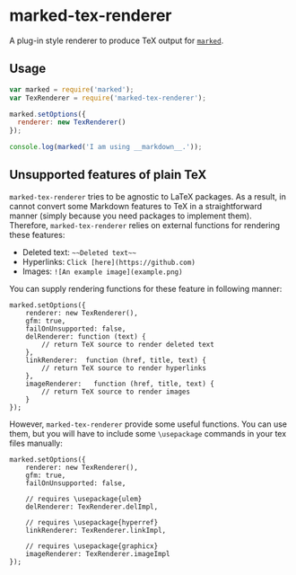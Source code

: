 
# marked-tex-renderer

A plug-in style renderer to produce TeX output for [`marked`](https://github.com/chjj/marked).

## Usage

```js
var marked = require('marked');
var TexRenderer = require('marked-tex-renderer');

marked.setOptions({
  renderer: new TexRenderer()
});

console.log(marked('I am using __markdown__.'));
```

## Unsupported features of plain TeX

`marked-tex-renderer` tries to be agnostic to LaTeX packages. As a result, in cannot convert some Markdown features to TeX in a straightforward manner (simply because you need packages to implement them). Therefore, `marked-tex-renderer` relies on external functions for rendering these features:

 * Deleted text: `~~Deleted text~~`
 * Hyperlinks: `Click [here](https://github.com)`
 * Images: `![An example image](example.png)`

You can supply rendering functions for these feature in following manner:

```
marked.setOptions({
	renderer: new TexRenderer(),
	gfm: true,
	failOnUnsupported: false,
	delRenderer: function (text) {
		// return TeX source to render deleted text
	},
	linkRenderer:  function (href, title, text) {
		// return TeX source to render hyperlinks
	},
	imageRenderer:   function (href, title, text) {
		// return TeX source to render images
	}
});
```

However, `marked-tex-renderer` provide some useful functions. You can use them, but you will have to include some `\usepackage` commands in your tex files manually:

```
marked.setOptions({
	renderer: new TexRenderer(),
	gfm: true,
	failOnUnsupported: false,
	
	// requires \usepackage{ulem}
	delRenderer: TexRenderer.delImpl,
	
	// requires \usepackage{hyperref}
	linkRenderer: TexRenderer.linkImpl,
	
	// requires \usepackage{graphicx}
	imageRenderer: TexRenderer.imageImpl
});
```
 